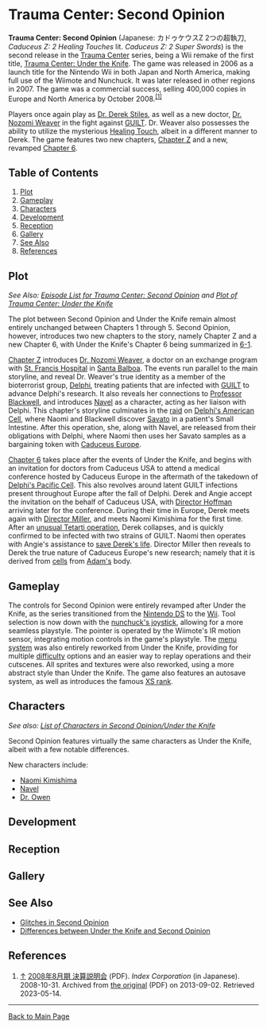 # Trauma Center: Second Opinion

**Trauma Center: Second Opinion** (Japanese: カドゥケウスZ 2つの超執刀, *Caduceus Z: 2 Healing Touches* lit. *Caduceus Z: 2 Super Swords*) is the second release in the [Trauma Center](../general/Trauma_Center.md) series, being a Wii remake of the first title, [Trauma Center: Under the Knife](../utk/UTK.md). The game was released in 2006 as a launch title for the Nintendo Wii in both Japan and North America, making full use of the Wiimote and Nunchuck. It was later released in other regions in 2007. The game was a commercial success, selling 400,000 copies in Europe and North America by October 2008.<sup><a id="cite_ref_1"></a>[[1]](#cite_note-1)</sup> <br>

Players once again play as [Dr. Derek Stiles](characters/Derek_Stiles.md), as well as a new doctor, [Dr. Nozomi Weaver](characters/Naomi_Kimishima.md) in the fight against [GUILT](../../diseases/GUILT.md). Dr. Weaver also possesses the ability to utilize the mysterious [Healing Touch](../../general/Healing_Touch.md), albeit in a different manner to Derek. The game features two new chapters, [Chapter Z](episodes/Chapter_Z.md) and a new, revamped [Chapter 6](episodes/Chapter_6.md). 

## Table of Contents
1. [Plot](#Plot)
2. [Gameplay](#Gameplay)
3. [Characters](#Characters)
4. [Development](#Development)
5. [Reception](#Reception)
6. [Gallery](#Gallery)
7. [See Also](#See_Also)
8. [References](#References)

## <a id="Plot"></a>Plot
*See Also: [Episode List for Trauma Center: Second Opinion](episodes/Episode_List.md) and [Plot of Trauma Center: Under the Knife](../utk/UTK.md#Plot)*

The plot between Second Opinion and Under the Knife remain almost entirely unchanged between Chapters 1 through 5. Second Opinion, however, introduces two new chapters to the story, namely Chapter Z and a new Chapter 6, with Under the Knife's Chapter 6 being summarized in [6-1](episodes/6_1.md).

[Chapter Z](episodes/Chapter_Z.md) introduces [Dr. Nozomi Weaver](characters/Naomi_Kimishima.md), a doctor on an exchange program with [St. Francis Hospital](locations/St_Francis_Hospital.md) in [Santa Balboa](locations/Santa_Balboa.md). The events run parallel to the main storyline, and reveal Dr. Weaver's true identity as a member of the bioterrorist group, [Delphi](../../organizations/Delphi.md), treating patients that are infected with [GUILT](../../diseases/GUILT/GUILT.md) to advance Delphi's research. It also reveals her connections to [Professor Blackwell](characters/Kennith_Blackwell.md), and introduces [Navel](characters/Little_Guy.md) as a character, acting as her liaison with Delphi. This chapter's storyline culminates in the [raid](episodes/Z_5.md) on [Delphi's American Cell](locations/Delphi's_American_Cell.md), where Naomi and Blackwell discover [Savato](../../diseases/GUILT/Savato.md) in a patient's Small Intestine. After this operation, she, along with Navel, are released from their obligations with Delphi, where Naomi then uses her Savato samples as a bargaining token with [Caduceus Europe](locations/Caduceus_Europe.md).

[Chapter 6](episodes/Chapter_6.md) takes place after the events of Under the Knife, and begins with an invitation for doctors from Caduceus USA to attend a medical conference hosted by Caduceus Europe in the aftermath of the takedown of [Delphi's Pacific Cell](../utk/locations/Delphi's_Pacific_Cell.md). This also revolves around latent GUILT infections present throughout Europe after the fall of Delphi. Derek and Angie accept the invitation on the behalf of Caduceus USA, with [Director Hoffman](characters/Robert_Hoffman.md) arriving later for the conference. During their time in Europe, Derek meets again with [Director Miller](characters/Langston_Miller.md), and meets Naomi Kimishima for the first time. After an [unusual Tetarti operation](episodes/6_3.md), Derek collapses, and is quickly confirmed to be infected with two strains of GUILT. Naomi then operates with Angie's assistance to [save Derek's life](episodes/6_4.md). Director Miller then reveals to Derek the true nature of Caduceus Europe's new research; namely that it is derived from [cells](../../diseases/GUILT/Z_Cells.md) from [Adam's](characters/Adam.md) body.  
<!--blah blah blah more stuff--->

## <a id="Gameplay"></a>Gameplay

The controls for Second Opinion were entirely revamped after Under the Knife, as the series transitioned from the [Nintendo DS](../../general/hardware/Nintendo_DS.md) to the [Wii](../../general/hardware/Wii.md). Tool selection is now down with the [nunchuck's joystick](../../general/hardware/Wiimote.md), allowing for a more seamless playstyle. The pointer is operated by the Wiimote's IR motion sensor, integrating motion controls in the game's playstyle. The [menu system](game/Episode_Select.md) was also entirely reworked from Under the Knife, providing for multiple [difficulty](../../general/mechanics/Difficulty.md) options and an easier way to replay operations and their cutscenes. All sprites and textures were also reworked, using a more abstract style than Under the Knife. The game also features an autosave system, as well as introduces the famous [XS rank](../../general/mechanics/Ranks.md).

## <a id="Characters"></a>Characters

*See also: [List of Characters in Second Opinion/Under the Knife](characters/Character_List.md)*

Second Opinion features virtually the same characters as Under the Knife, albeit with a few notable differences.

New characters include:
- [Naomi Kimishima](characters/Naomi_Kimishima.md)
- [Navel](characters/Little_Guy.md)
- [Dr. Owen](characters/Dr._Owen.md)


## <a id="Development"></a>Development

## <a id="Reception"></a>Reception

## <a id="Gallery"></a>Gallery

## <a id="See Also"></a>See Also
- [Glitches in Second Opinion](game/Giltches_in_Second_Opinion.md)
- [Differences between Under the Knife and Second Opinion](game/Differences.md)

## <a id="References"></a>References

1. <a id="cite_note-1"></a> [↑](#cite_ref_1.1) [2008年8月期 決算説明会](https://web.archive.org/web/20130902235559/http://www.index-hd.com/a_admin/japanese/pdf/20081104162599.pdf) (PDF). *Index Corporation* (in Japanese). 2008-10-31. Archived from [the original](http://www.index-hd.com/a_admin/japanese/pdf/20081104162599.pdf) (PDF) on 2013-09-02. Retrieved 2023-05-14.

---

[Back to Main Page](/tc-wiki)